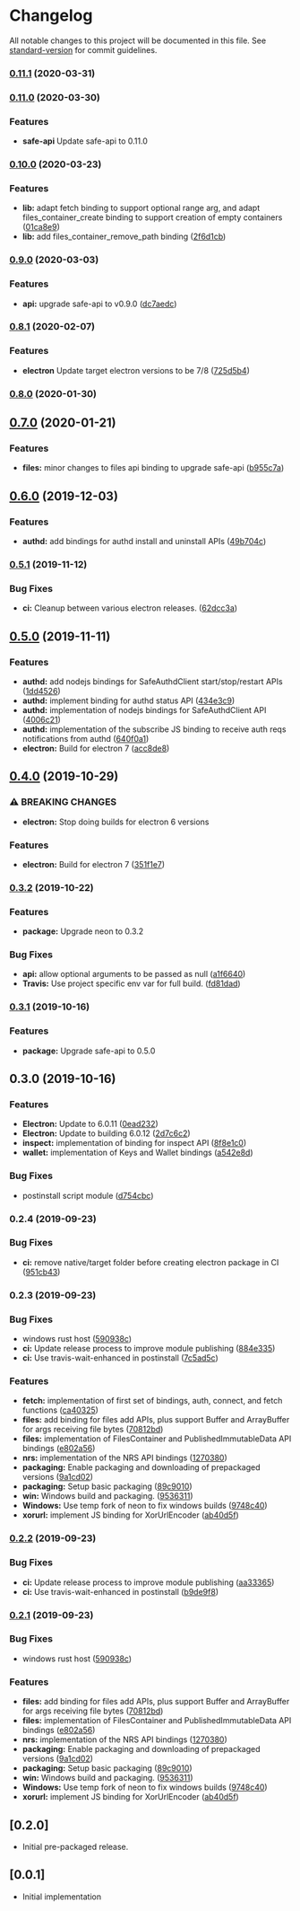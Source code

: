 # Changelog

All notable changes to this project will be documented in this file. See [standard-version](https://github.com/conventional-changelog/standard-version) for commit guidelines.

### [0.11.1](https://github.com/maidsafe/safe-nodejs/compare/v0.11.0...v0.11.1) (2020-03-31)

### [0.11.0](https://github.com/maidsafe/safe-nodejs/compare/v0.10.0...v0.11.0) (2020-03-30)

### Features

* **safe-api** Update safe-api to 0.11.0

### [0.10.0](https://github.com/maidsafe/safe-nodejs/compare/v0.9.0...v0.10.0) (2020-03-23)


### Features

* **lib:** adapt fetch binding to support optional range arg, and adapt files_container_create binding to support creation of empty containers ([01ca8e9](https://github.com/maidsafe/safe-nodejs/commit/01ca8e95aa5bbf77774067c5d2e0e6d496fd89ed))
* **lib:** add files_container_remove_path binding ([2f6d1cb](https://github.com/maidsafe/safe-nodejs/commit/2f6d1cb496f220895547113a8594007c4e06a9e8))

### [0.9.0](https://github.com/maidsafe/safe-nodejs/compare/v0.8.1...v0.9.0) (2020-03-03)


### Features

* **api:** upgrade safe-api to v0.9.0 ([dc7aedc](https://github.com/maidsafe/safe-nodejs/commit/dc7aedcf9207e042fb2466efa090fe6ce906d54e))


### [0.8.1](https://github.com/maidsafe/safe-nodejs/compare/v0.8.0...v0.8.1) (2020-02-07)


### Features

* **electron** Update target electron versions to be 7/8 ([725d5b4](https://github.com/maidsafe/safe-nodejs/commit/725d5b49469aa1e6936dcd5f9b03c3ee9ac76e4c))

### [0.8.0](https://github.com/maidsafe/safe-nodejs/compare/v0.7.0...v0.8.0) (2020-01-30)


## [0.7.0](https://github.com/maidsafe/safe-nodejs/compare/v0.6.0...v0.7.0) (2020-01-21)


### Features

* **files:** minor changes to files api binding to upgrade safe-api ([b955c7a](https://github.com/maidsafe/safe-nodejs/commit/b955c7af75be10483d5cba1da74de5fd6a9460bd))

## [0.6.0](https://github.com/maidsafe/safe-nodejs/compare/v0.5.1...v0.6.0) (2019-12-03)


### Features

* **authd:** add bindings for authd install and uninstall APIs ([49b704c](https://github.com/maidsafe/safe-nodejs/commit/49b704cf5b4b3341d86e0eec3d4a511ce57bcb34))

### [0.5.1](https://github.com/maidsafe/safe-nodejs/compare/v0.4.0...v0.5.1) (2019-11-12)


### Bug Fixes

* **ci:** Cleanup between various electron releases. ([62dcc3a](https://github.com/maidsafe/safe-nodejs/commit/62dcc3a))

## [0.5.0](https://github.com/maidsafe/safe-nodejs/compare/v0.3.2...v0.5.0) (2019-11-11)


### Features

* **authd:** add nodejs bindings for SafeAuthdClient start/stop/restart APIs ([1dd4526](https://github.com/maidsafe/safe-nodejs/commit/1dd4526777a01922679c1c439738c0081e716355))
* **authd:** implement binding for authd status API ([434e3c9](https://github.com/maidsafe/safe-nodejs/commit/434e3c9690b532502d8cf6febd9c89c70dffd656))
* **authd:** implementation of nodejs bindings for SafeAuthdClient API ([4006c21](https://github.com/maidsafe/safe-nodejs/commit/4006c2139fd86864f475f2a5cb98c7e2c6a79705))
* **authd:** implementation of the subscribe JS binding to receive auth reqs notifications from authd ([640f0a1](https://github.com/maidsafe/safe-nodejs/commit/640f0a1ce667f1c9fd3451a563f8d1c63d270663))
* **electron:** Build for electron 7 ([acc8de8](https://github.com/maidsafe/safe-nodejs/commit/acc8de8a78da747badf3672027e2d6ca339cb8ed))

## [0.4.0](https://github.com/maidsafe/safe-nodejs/compare/v0.3.2...v0.4.0) (2019-10-29)


### ⚠ BREAKING CHANGES

* **electron:** Stop doing builds for electron 6 versions

### Features

* **electron:** Build for electron 7 ([351f1e7](https://github.com/maidsafe/safe-nodejs/commit/351f1e7))

### [0.3.2](https://github.com/maidsafe/safe-nodejs/compare/v0.3.1...v0.3.2) (2019-10-22)


### Features

* **package:** Upgrade neon to 0.3.2

### Bug Fixes

* **api:** allow optional arguments to be passed as null ([a1f6640](https://github.com/maidsafe/safe-nodejs/commit/a1f66400c79e59337c208dd5eeb3c933adb8e4a4))
* **Travis:** Use project specific env var for full build. ([fd81dad](https://github.com/maidsafe/safe-nodejs/commit/fd81dad36a823fe5b028f45056f50e704087ef3a))

### [0.3.1](https://github.com/maidsafe/safe-nodejs/compare/v0.3.0...v0.3.1) (2019-10-16)

### Features

* **package:** Upgrade safe-api to 0.5.0

## 0.3.0 (2019-10-16)


### Features

* **Electron:** Update to 6.0.11 ([0ead232](https://github.com/maidsafe/safe-nodejs/commit/0ead232aef21fab006b866322cf691b108e9a82b))
* **Electron:** Update to building 6.0.12 ([2d7c6c2](https://github.com/maidsafe/safe-nodejs/commit/2d7c6c263fb59b8e30f06a0b24f508a5f5b86ad8))
* **inspect:** implementation of binding for inspect API ([8f8e1c0](https://github.com/maidsafe/safe-nodejs/commit/8f8e1c01a841d6a79a2a829120f697cd134a30a4))
* **wallet:** implementation of Keys and Wallet bindings ([a542e8d](https://github.com/maidsafe/safe-nodejs/commit/a542e8d0acf4da300f0a701c735f7d464ba53b8f))


### Bug Fixes

* postinstall script module ([d754cbc](https://github.com/maidsafe/safe-nodejs/commit/d754cbc18828adcdd39145f6f4f4ff71b41fd0f3))


### 0.2.4 (2019-09-23)


### Bug Fixes

* **ci:** remove native/target folder before creating electron package in CI ([951cb43](https://github.com/maidsafe/safe-nodejs/commit/951cb43))

### 0.2.3 (2019-09-23)


### Bug Fixes

* windows rust host ([590938c](https://github.com/maidsafe/safe-nodejs/commit/590938c))
* **ci:** Update release process to improve module publishing ([884e335](https://github.com/maidsafe/safe-nodejs/commit/884e335))
* **ci:** Use travis-wait-enhanced in postinstall ([7c5ad5c](https://github.com/maidsafe/safe-nodejs/commit/7c5ad5c))


### Features

* **fetch:** implementation of first set of bindings, auth, connect, and fetch functions ([ca40325](https://github.com/maidsafe/safe-nodejs/commit/ca40325))
* **files:** add binding for files add APIs, plus support Buffer and ArrayBuffer for args receiving file bytes ([70812bd](https://github.com/maidsafe/safe-nodejs/commit/70812bd))
* **files:** implementation of FilesContainer and PublishedImmutableData API bindings ([e802a56](https://github.com/maidsafe/safe-nodejs/commit/e802a56))
* **nrs:** implementation of the NRS API bindings ([1270380](https://github.com/maidsafe/safe-nodejs/commit/1270380))
* **packaging:** Enable packaging and downloading of prepackaged versions ([9a1cd02](https://github.com/maidsafe/safe-nodejs/commit/9a1cd02))
* **packaging:** Setup basic packaging ([89c9010](https://github.com/maidsafe/safe-nodejs/commit/89c9010))
* **win:** Windows build and packaging. ([9536311](https://github.com/maidsafe/safe-nodejs/commit/9536311))
* **Windows:** Use temp fork of neon to fix windows builds ([9748c40](https://github.com/maidsafe/safe-nodejs/commit/9748c40))
* **xorurl:** implement JS binding for XorUrlEncoder ([ab40d5f](https://github.com/maidsafe/safe-nodejs/commit/ab40d5f))

### [0.2.2](https://github.com/maidsafe/safe-nodejs/compare/v0.2.1...v0.2.2) (2019-09-23)


### Bug Fixes

* **ci:** Update release process to improve module publishing ([aa33365](https://github.com/maidsafe/safe-nodejs/commit/aa33365))
* **ci:** Use travis-wait-enhanced in postinstall ([b9de9f8](https://github.com/maidsafe/safe-nodejs/commit/b9de9f8))

### [0.2.1](https://github.com/maidsafe/safe-nodejs/compare/v0.1.3...v0.2.1) (2019-09-23)


### Bug Fixes

* windows rust host ([590938c](https://github.com/maidsafe/safe-nodejs/commit/590938c))


### Features

* **files:** add binding for files add APIs, plus support Buffer and ArrayBuffer for args receiving file bytes ([70812bd](https://github.com/maidsafe/safe-nodejs/commit/70812bd))
* **files:** implementation of FilesContainer and PublishedImmutableData API bindings ([e802a56](https://github.com/maidsafe/safe-nodejs/commit/e802a56))
* **nrs:** implementation of the NRS API bindings ([1270380](https://github.com/maidsafe/safe-nodejs/commit/1270380))
* **packaging:** Enable packaging and downloading of prepackaged versions ([9a1cd02](https://github.com/maidsafe/safe-nodejs/commit/9a1cd02))
* **packaging:** Setup basic packaging ([89c9010](https://github.com/maidsafe/safe-nodejs/commit/89c9010))
* **win:** Windows build and packaging. ([9536311](https://github.com/maidsafe/safe-nodejs/commit/9536311))
* **Windows:** Use temp fork of neon to fix windows builds ([9748c40](https://github.com/maidsafe/safe-nodejs/commit/9748c40))
* **xorurl:** implement JS binding for XorUrlEncoder ([ab40d5f](https://github.com/maidsafe/safe-nodejs/commit/ab40d5f))

## [0.2.0]
- Initial pre-packaged release.
## [0.0.1]
- Initial implementation
